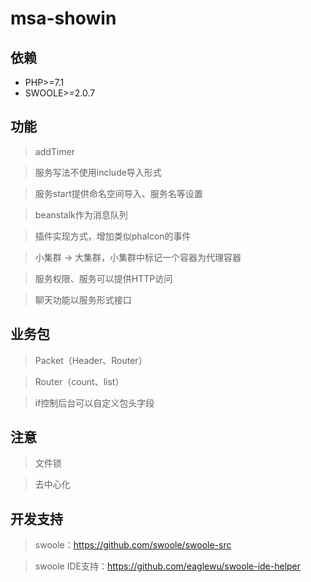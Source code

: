 # msa-showin

## 依赖

* PHP>=7.1
* SWOOLE>=2.0.7

## 功能

> addTimer

> 服务写法不使用include导入形式

> 服务start提供命名空间导入、服务名等设置

> beanstalk作为消息队列

> 插件实现方式，增加类似phalcon的事件

> 小集群 -> 大集群，小集群中标记一个容器为代理容器

> 服务权限、服务可以提供HTTP访问

> 聊天功能以服务形式接口

## 业务包

> Packet（Header、Router）

> Router（count、list）

> if控制后台可以自定义包头字段

## 注意

> 文件锁

> 去中心化

## 开发支持

> swoole：https://github.com/swoole/swoole-src

> swoole IDE支持：https://github.com/eaglewu/swoole-ide-helper